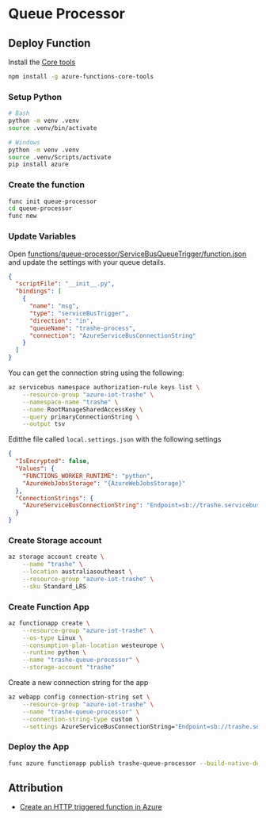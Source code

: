 # Queue Processor

## Deploy Function

Install the [Core tools](https://docs.microsoft.com/en-us/azure/azure-functions/functions-run-local#v2)

```bash
npm install -g azure-functions-core-tools
```

### Setup Python

```bash
# Bash
python -m venv .venv
source .venv/bin/activate

# Windows
python -m venv .venv
source .venv/Scripts/activate
pip install azure
```

### Create the function

```bash
func init queue-processor
cd queue-processor
func new
```

### Update Variables

Open [functions/queue-processor/ServiceBusQueueTrigger/function.json](../functions/queue-processor/ServiceBusQueueTrigger/function.json) and update the settings with your queue details.

```json
{
  "scriptFile": "__init__.py",
  "bindings": [
    {
      "name": "msg",
      "type": "serviceBusTrigger",
      "direction": "in",
      "queueName": "trashe-process",
      "connection": "AzureServiceBusConnectionString"
    }
  ]
}
```

You can get the connection string using the following:

```bash
az servicebus namespace authorization-rule keys list \
    --resource-group "azure-iot-trashe" \
    --namespace-name "trashe" \
    --name RootManageSharedAccessKey \
    --query primaryConnectionString \
    --output tsv
```

Editthe file called `local.settings.json` with the following settings

```json
{
  "IsEncrypted": false,
  "Values": {
    "FUNCTIONS_WORKER_RUNTIME": "python",
    "AzureWebJobsStorage": "{AzureWebJobsStorage}"
  },
  "ConnectionStrings": {
    "AzureServiceBusConnectionString": "Endpoint=sb://trashe.servicebus.windows.net/;SharedAccessKeyName=RootManageSharedAccessKey;SharedAccessKey=XXXXXXXXXXXXXXXXXXXXXXXXXXXXX"
  }
}
```

### Create Storage account

```bash
az storage account create \
    --name "trashe" \
    --location australiasoutheast \
    --resource-group "azure-iot-trashe" \
    --sku Standard_LRS
```

### Create Function App

```bash
az functionapp create \
    --resource-group "azure-iot-trashe" \
    --os-type Linux \
    --consumption-plan-location westeurope \
    --runtime python \
    --name "trashe-queue-processor" \
    --storage-account "trashe"
```

Create a new connection string for the app

```bash
az webapp config connection-string set \
    --resource-group "azure-iot-trashe" \
    --name "trashe-queue-processor" \
    --connection-string-type custom \
    --settings AzureServiceBusConnectionString="Endpoint=sb://trashe.servicebus.windows.net/;SharedAccessKeyName=RootManageSharedAccessKey;SharedAccessKey=XXXXXXXXXXXXXXXXXXXXXXXXXXXXX"
```

### Deploy the App

```bash
func azure functionapp publish trashe-queue-processor --build-native-deps
```

## Attribution

* [Create an HTTP triggered function in Azure](https://docs.microsoft.com/en-us/azure/azure-functions/functions-create-first-function-python)

